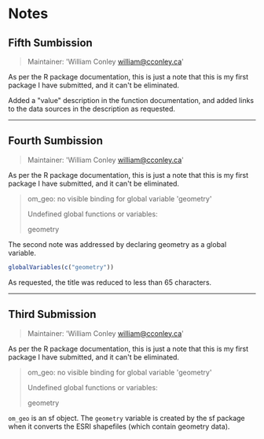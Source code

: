 # Notes

## Fifth Sumbission

> Maintainer: 'William Conley <william@cconley.ca>'

As per the R package documentation, this is just a note that this is my first package I have submitted, and it can't be eliminated.

Added a "value" description in the function documentation, and added links to the data sources in the description as requested.

---

## Fourth Sumbission

> Maintainer: 'William Conley <william@cconley.ca>'

As per the R package documentation, this is just a note that this is my first package I have submitted, and it can't be eliminated.

> om_geo: no visible binding for global variable 'geometry'
>
> Undefined global functions or variables:
>
>  geometry

The second note was addressed by declaring geometry as a global variable.

```r
globalVariables(c("geometry"))
```

As requested, the title was reduced to less than 65 characters.

---

## Third Submission

> Maintainer: 'William Conley <william@cconley.ca>'

As per the R package documentation, this is just a note that this is my first package I have submitted, and it can't be eliminated.

> om_geo: no visible binding for global variable 'geometry'
>
> Undefined global functions or variables:
>
>  geometry

`om_geo` is an sf object. The `geometry` variable is created by the sf package when it converts the ESRI shapefiles (which contain geometry data).
